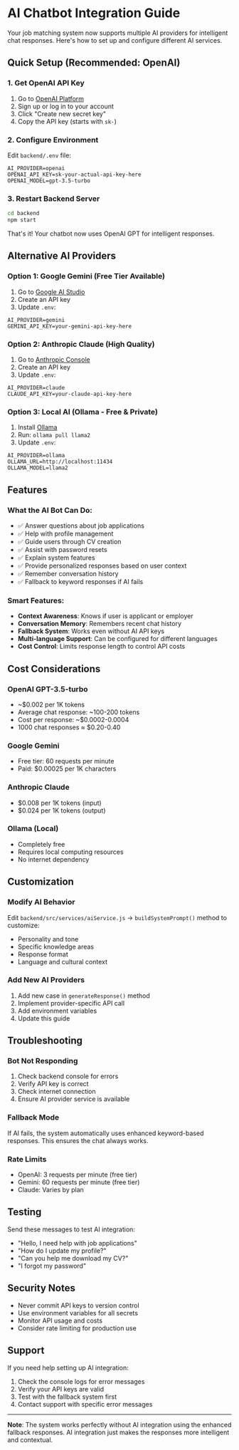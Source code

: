 # AI Chatbot Integration Guide

Your job matching system now supports multiple AI providers for intelligent chat responses. Here's how to set up and configure different AI services.

## Quick Setup (Recommended: OpenAI)

### 1. Get OpenAI API Key
1. Go to [OpenAI Platform](https://platform.openai.com/api-keys)
2. Sign up or log in to your account
3. Click "Create new secret key"
4. Copy the API key (starts with `sk-`)

### 2. Configure Environment
Edit `backend/.env` file:
```env
AI_PROVIDER=openai
OPENAI_API_KEY=sk-your-actual-api-key-here
OPENAI_MODEL=gpt-3.5-turbo
```

### 3. Restart Backend Server
```bash
cd backend
npm start
```

That's it! Your chatbot now uses OpenAI GPT for intelligent responses.

## Alternative AI Providers

### Option 1: Google Gemini (Free Tier Available)
1. Go to [Google AI Studio](https://makersuite.google.com/app/apikey)
2. Create an API key
3. Update `.env`:
```env
AI_PROVIDER=gemini
GEMINI_API_KEY=your-gemini-api-key-here
```

### Option 2: Anthropic Claude (High Quality)
1. Go to [Anthropic Console](https://console.anthropic.com/)
2. Create an API key
3. Update `.env`:
```env
AI_PROVIDER=claude
CLAUDE_API_KEY=your-claude-api-key-here
```

### Option 3: Local AI (Ollama - Free & Private)
1. Install [Ollama](https://ollama.ai/)
2. Run: `ollama pull llama2`
3. Update `.env`:
```env
AI_PROVIDER=ollama
OLLAMA_URL=http://localhost:11434
OLLAMA_MODEL=llama2
```

## Features

### What the AI Bot Can Do:
- ✅ Answer questions about job applications
- ✅ Help with profile management
- ✅ Guide users through CV creation
- ✅ Assist with password resets
- ✅ Explain system features
- ✅ Provide personalized responses based on user context
- ✅ Remember conversation history
- ✅ Fallback to keyword responses if AI fails

### Smart Features:
- **Context Awareness**: Knows if user is applicant or employer
- **Conversation Memory**: Remembers recent chat history
- **Fallback System**: Works even without AI API keys
- **Multi-language Support**: Can be configured for different languages
- **Cost Control**: Limits response length to control API costs

## Cost Considerations

### OpenAI GPT-3.5-turbo
- ~$0.002 per 1K tokens
- Average chat response: ~100-200 tokens
- Cost per response: ~$0.0002-0.0004
- 1000 chat responses ≈ $0.20-0.40

### Google Gemini
- Free tier: 60 requests per minute
- Paid: $0.00025 per 1K characters

### Anthropic Claude
- $0.008 per 1K tokens (input)
- $0.024 per 1K tokens (output)

### Ollama (Local)
- Completely free
- Requires local computing resources
- No internet dependency

## Customization

### Modify AI Behavior
Edit `backend/src/services/aiService.js` → `buildSystemPrompt()` method to customize:
- Personality and tone
- Specific knowledge areas
- Response format
- Language and cultural context

### Add New AI Providers
1. Add new case in `generateResponse()` method
2. Implement provider-specific API call
3. Add environment variables
4. Update this guide

## Troubleshooting

### Bot Not Responding
1. Check backend console for errors
2. Verify API key is correct
3. Check internet connection
4. Ensure AI provider service is available

### Fallback Mode
If AI fails, the system automatically uses enhanced keyword-based responses. This ensures the chat always works.

### Rate Limits
- OpenAI: 3 requests per minute (free tier)
- Gemini: 60 requests per minute (free tier)
- Claude: Varies by plan

## Testing

Send these messages to test AI integration:
- "Hello, I need help with job applications"
- "How do I update my profile?"
- "Can you help me download my CV?"
- "I forgot my password"

## Security Notes

- Never commit API keys to version control
- Use environment variables for all secrets
- Monitor API usage and costs
- Consider rate limiting for production use

## Support

If you need help setting up AI integration:
1. Check the console logs for error messages
2. Verify your API keys are valid
3. Test with the fallback system first
4. Contact support with specific error messages

---

**Note**: The system works perfectly without AI integration using the enhanced fallback responses. AI integration just makes the responses more intelligent and contextual.
